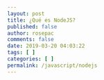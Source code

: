 ```yaml
---
layout: post
title: ¿Qué es NodeJS?
published: false
author: rosepac
comments: false
date: 2019-03-20 04:03:22
tags: [ ]
categories: [ ]
permalink: /javascript/nodejs
---
```

